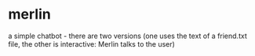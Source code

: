 merlin
======

a simple chatbot - there are two versions (one uses the text of a friend.txt file, the other is interactive: Merlin talks to the user)
